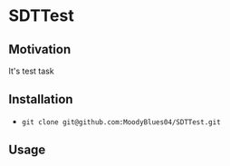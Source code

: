 # SDTTest

## Motivation
It's test task

## Installation
- ```git clone git@github.com:MoodyBlues04/SDTTest.git```

## Usage